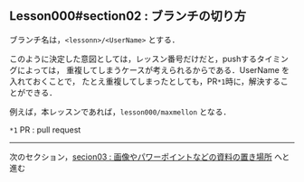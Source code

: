 Lesson000#section02 : ブランチの切り方
---

ブランチ名は，`<lessonn>/<UserName>` とする．

このように決定した意図としては，レッスン番号だけだと，pushするタイミングによっては，
重複してしまうケースが考えられるからである．UserName を入れておくことで，
たとえ重複してしまったとしても，PR`*1`時に，解決することができる．

例えば，本レッスンであれば，`lesson000/maxmellon` となる．

`*1` PR : pull request

---

次のセクション，[secion03 : 画像やパワーポイントなどの資料の置き場所](./section03.md) へと進む
